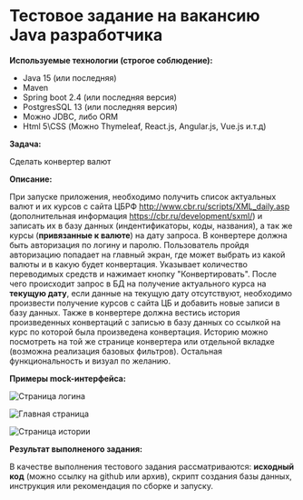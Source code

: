 # Тестовое задание на вакансию Java разработчика

**Используемые технологии (строгое соблюдение):**

- Java 15 (или последняя)
- Maven
- Spring boot 2.4 (или последняя версия)
- PostgresSQL 13 (или последняя версия)
- Можно JDBC, либо ORM
- Html 5\CSS (Можно Thymeleaf, React.js, Angular.js, Vue.js и.т.д)

**Задача:**

Сделать конвертер валют

**Описание:**

При запуске приложения, необходимо получить список актуальных валют и их курсов с сайта ЦБРФ http://www.cbr.ru/scripts/XML_daily.asp (дополнительная информация https://cbr.ru/development/sxml/) и записать их в базу данных (индентификаторы, коды, названия), а так же курсы (**привязанные к валюте**) на дату запроса. В конвертере должна быть авторизация по логину и паролю. Пользователь пройдя авторизацию попадает на главный экран, где может выбрать из какой валюты и в какую будет конвертация. Указывает количество переводимых средств и нажимает кнопку "Конвертировать". После чего происходит запрос в БД на получение актуального курса на **текущую дату**, если данные на текущую дату отсутствуют, необходимо произвести получение курсов с сайта ЦБ и добавить новые записи в базу данных. Также в конвертере должна вестись история произведенных конвертаций с записью в базу данных со ссылкой на курс по которой была произведена конвертация. Историю можно посмотреть на той же странице конвертера или отдельной вкладке (возможна реализация базовых фильтров). Остальная функциональность и визуал по желанию.

**Примеры mock-интерфейса:**

![Страница логина](https://github.com/revkov/JAVA.SB2.TEST/blob/master/login.png?raw=true "Экран логина")

![Главная страница](https://github.com/revkov/JAVA.SB2.TEST/blob/master/converter.png?raw=true "Основная форма")

![Страница истории](https://github.com/revkov/JAVA.SB2.TEST/blob/master/history.png?raw=true "История")

**Результат выполненого задания:**

В качестве выполнения тестового задания рассматриваются: **исходный код** (можно ссылку на github или архив), скрипт создания базы данных, инструкция или рекомендация по сборке и запуску.
